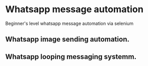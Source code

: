 # Whatsapp message automation
 Beginner's level whatsapp message automation via selenium

## Whatsapp image sending automation.
## Whatsapp looping messaging systemm.
